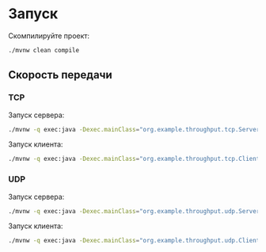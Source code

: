 # Запуск
Скомпилируйте проект:
```bash
./mvnw clean compile
```

## Скорость передачи
### TCP
Запуск сервера:
```bash
./mvnw -q exec:java -Dexec.mainClass="org.example.throughput.tcp.Server"
```

Запуск клиента:
```bash
./mvnw -q exec:java -Dexec.mainClass="org.example.throughput.tcp.Client"
```

### UDP
Запуск сервера:
```bash
./mvnw -q exec:java -Dexec.mainClass="org.example.throughput.udp.Server"
```

Запуск клиента:
```bash
./mvnw -q exec:java -Dexec.mainClass="org.example.throughput.udp.Client"
```

